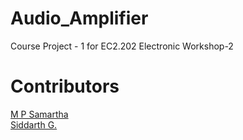 # Audio_Amplifier
Course Project - 1 for EC2.202 Electronic Workshop-2

# Contributors
[M P Samartha](https://github.com/samarthamp)  
[Siddarth G.](https://github.com/IamSid44)
